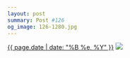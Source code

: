 ```yaml
---
layout: post
summary: Post #126
og_image: 126-1280.jpg
---
```


<p>
  <time><a href="/126">{{ page.date | date: "%B %e, %Y" }}</a></time>
  <a href="/126"><img src="{{ site.assets_url }}/126-640.jpg" srcset="{{ site.assets_url }}/126-1280.jpg 1280w, {{ site.assets_url }}/126-960.jpg 960w, {{ site.assets_url }}/126-640.jpg 640w, {{ site.assets_url }}/126-320.jpg 320w" sizes="(min-width: 700px) 50vw, calc(100vw - 2rem)" /></a>
</p>
